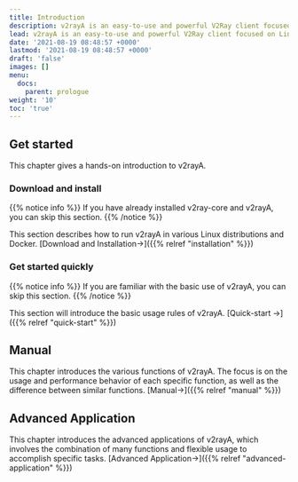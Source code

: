 ```yaml
---
title: Introduction
description: v2rayA is an easy-to-use and powerful V2Ray client focused on Linux.
lead: v2rayA is an easy-to-use and powerful V2Ray client focused on Linux. You can use this section to quickly preview the content of the user documentation.
date: '2021-08-19 08:48:57 +0000'
lastmod: '2021-08-19 08:48:57 +0000'
draft: 'false'
images: []
menu:
  docs:
    parent: prologue
weight: '10'
toc: 'true'
---
```


## Get started

This chapter gives a hands-on introduction to v2rayA.

### Download and install

{{% notice info %}} If you have already installed v2ray-core and v2rayA, you can skip this section. {{% /notice %}}

This section describes how to run v2rayA in various Linux distributions and Docker. [Download and Installation→]({{% relref "installation" %}})

### Get started quickly

{{% notice info %}} If you are familiar with the basic use of v2rayA, you can skip this section. {{% /notice %}}

This section will introduce the basic usage rules of v2rayA. [Quick-start →]({{% relref "quick-start" %}})

## Manual

This chapter introduces the various functions of v2rayA. The focus is on the usage and performance behavior of each specific function, as well as the difference between similar functions. [Manual→]({{% relref "manual" %}})

## Advanced Application

This chapter introduces the advanced applications of v2rayA, which involves the combination of many functions and flexible usage to accomplish specific tasks. [Advanced Application→]({{% relref "advanced-application" %}})
